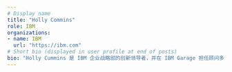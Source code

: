 ```yaml
---
# Display name
title: "Holly Commins"
role: IBM
organizations:
- name: IBM
  url: "https://ibm.com"
# Short bio (displayed in user profile at end of posts)
bio: "Holly Cummins 是 IBM 企业战略部的创新领导者，并在 IBM Garage 担任顾问多年。作为 Garage 的一员，她为各行各业的客户提供技术驱动的创新，从银行业到餐饮业，从零售业到非政府组织。Holly 是 Oracle Java 冠军、IBM Q 大使和 JavaOne Rock Star。她与人合著了 Manning 的《Enterprise OSGi in Action》。"
---
```

